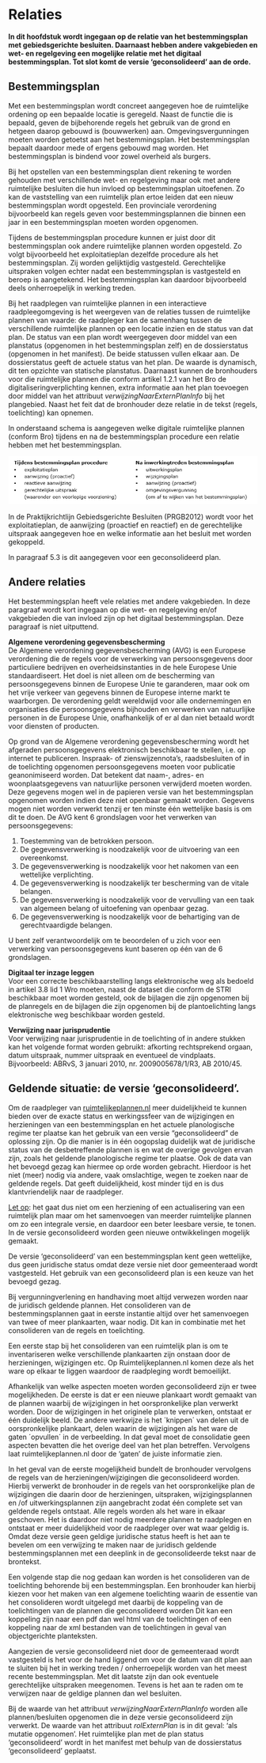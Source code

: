 # Relaties

**In dit hoofdstuk wordt ingegaan op de relatie van het bestemmingsplan met
gebiedsgerichte besluiten. Daarnaast hebben andere vakgebieden en wet- en
regelgeving een mogelijke relatie met het digitaal bestemmingsplan. Tot slot
komt de versie ‘geconsolideerd’ aan de orde.**

## Bestemmingsplan

Met een bestemmingsplan wordt concreet aangegeven hoe de ruimtelijke ordening op
een bepaalde locatie is geregeld. Naast de functie die is bepaald, geven de
bijbehorende regels het gebruik van de grond en hetgeen daarop gebouwd is
(bouwwerken) aan. Omgevingsvergunningen moeten worden getoetst aan het
bestemmingsplan. Het bestemmingsplan bepaalt daardoor mede of ergens gebouwd mag
worden. Het bestemmingsplan is bindend voor zowel overheid als burgers.

Bij het opstellen van een bestemmingsplan dient rekening te worden gehouden met
verschillende wet- en regelgeving maar ook met andere ruimtelijke besluiten die
hun invloed op bestemmingsplan uitoefenen. Zo kan de vaststelling van een
ruimtelijk plan ertoe leiden dat een nieuw bestemmingsplan wordt opgesteld. Een
provinciale verordening bijvoorbeeld kan regels geven voor bestemmingsplannen
die binnen een jaar in een bestemmingsplan moeten worden opgenomen.

Tijdens de bestemmingsplan procedure kunnen er juist door dit bestemmingsplan
ook andere ruimtelijke plannen worden opgesteld. Zo volgt bijvoorbeeld het
exploitatieplan dezelfde procedure als het bestemmingsplan. Zij worden
gelijktijdig vastgesteld. Gerechtelijke uitspraken volgen echter nadat een
bestemmingsplan is vastgesteld en beroep is aangetekend. Het bestemmingsplan kan
daardoor bijvoorbeeld deels onherroepelijk in werking treden.

Bij het raadplegen van ruimtelijke plannen in een interactieve raadpleegomgeving
is het weergeven van de relaties tussen de ruimtelijke plannen van waarde: de
raadpleger kan de samenhang tussen de verschillende ruimtelijke plannen op een
locatie inzien en de status van dat plan. De status van een plan wordt
weergegeven door middel van een planstatus (opgenomen in het bestemmingsplan
zelf) en de dossierstatus (opgenomen in het manifest). De beide statussen vullen
elkaar aan. De dossierstatus geeft de actuele status van het plan. De waarde is
dynamisch, dit ten opzichte van statische planstatus. Daarnaast kunnen de
bronhouders voor die ruimtelijke plannen die conform artikel 1.2.1 van het Bro
de digitaliseringverplichting kennen, extra informatie aan het plan toevoegen
door middel van het attribuut *verwijzingNaarExternPlanInfo* bij het plangebied.
Naast het feit dat de bronhouder deze relatie in de tekst (regels, toelichting)
kan opnemen.

In onderstaand schema is aangegeven welke digitale ruimtelijke plannen (conform
Bro) tijdens en na de bestemmingsplan procedure een relatie hebben met het
bestemmingsplan.

![](media/06e4e86b775b95ae6181218b973708a9.png)

In de Praktijkrichtlijn Gebiedsgerichte Besluiten (PRGB2012) wordt voor het
exploitatieplan, de aanwijzing (proactief en reactief) en de gerechtelijke
uitspraak aangegeven hoe en welke informatie aan het besluit met worden
gekoppeld.

In paragraaf 5.3 is dit aangegeven voor een geconsolideerd plan.

## Andere relaties

Het bestemmingsplan heeft vele relaties met andere vakgebieden. In deze
paragraaf wordt kort ingegaan op die wet- en regelgeving en/of vakgebieden die
van invloed zijn op het digitaal bestemmingsplan. Deze paragraaf is niet
uitputtend.

**Algemene verordening gegevensbescherming**  
De Algemene verordening gegevensbescherming (AVG) is een Europese verordening
die de regels voor de verwerking van persoonsgegevens door particuliere
bedrijven en overheidsinstanties in de hele Europese Unie standaardiseert. Het
doel is niet alleen om de bescherming van persoonsgegevens binnen de Europese
Unie te garanderen, maar ook om het vrije verkeer van gegevens binnen de
Europese interne markt te waarborgen. De verordening geldt wereldwijd voor alle
ondernemingen en organisaties die persoonsgegevens bijhouden en verwerken van
natuurlijke personen in de Europese Unie, onafhankelijk of er al dan niet
betaald wordt voor diensten of producten.

Op grond van de Algemene verordening gegevensbescherming wordt het afgeraden
persoonsgegevens elektronisch beschikbaar te stellen, i.e. op internet te
publiceren. Inspraak- of zienswijzennota’s, raadsbesluiten of in de toelichting
opgenomen persoonsgegevens moeten voor publicatie geanonimiseerd worden. Dat
betekent dat naam-, adres- en woonplaatsgegevens van natuurlijke personen
verwijderd moeten worden. Deze gegevens mogen wel in de papieren versie van het
bestemmingsplan opgenomen worden indien deze niet openbaar gemaakt worden.
Gegevens mogen niet worden verwerkt tenzij er ten minste één wettelijke basis is
om dit te doen. De AVG kent 6 grondslagen voor het verwerken van
persoonsgegevens:  
1.  Toestemming van de betrokken persoon.
2.  De gegevensverwerking is noodzakelijk voor de uitvoering van een
    overeenkomst.
3.  De gegevensverwerking is noodzakelijk voor het nakomen van een wettelijke
    verplichting.
4.  De gegevensverwerking is noodzakelijk ter bescherming van de vitale
    belangen.
5.  De gegevensverwerking is noodzakelijk voor de vervulling van een taak van
    algemeen belang of uitoefening van openbaar gezag.
6.  De gegevensverwerking is noodzakelijk voor de behartiging van de
    gerechtvaardigde belangen.

U bent zelf verantwoordelijk om te beoordelen of u zich voor een verwerking van
persoonsgegevens kunt baseren op één van de 6 grondslagen.

**Digitaal ter inzage leggen**  
Voor een correcte beschikbaarstelling langs elektronische weg als bedoeld in
artikel 3.8 lid 1 Wro moeten, naast de dataset die conform de STRI beschikbaar
moet worden gesteld, ook de bijlagen die zijn opgenomen bij de planregels en de
bijlagen die zijn opgenomen bij de plantoelichting langs elektronische weg
beschikbaar worden gesteld.

**Verwijzing naar jurisprudentie**  
Voor verwijzing naar jurisprudentie in de toelichting of in andere stukken kan
het volgende format worden gebruikt: afkorting rechtsprekend orgaan, datum
uitspraak, nummer uitspraak en eventueel de vindplaats. Bijvoorbeeld: ABRvS, 3
januari 2010, nr. 2009005678/1/R3, AB 2010/45.

## Geldende situatie: de versie ‘geconsolideerd’.

Om de raadpleger van [ruimtelijkeplannen.nl](http://www.ruimtelijkeplannen.nl/)
meer duidelijkheid te kunnen bieden over de exacte status en werkingssfeer van
de wijzigingen en herzieningen van een bestemmingsplan en het actuele
planologische regime ter plaatse kan het gebruik van een versie “geconsolideerd”
de oplossing zijn. Op die manier is in één oogopslag duidelijk wat de juridische
status van de desbetreffende plannen is en wat de overige gevolgen ervan zijn,
zoals het geldende planologische regime ter plaatse. Ook de data van het bevoegd
gezag kan hiermee op orde worden gebracht. Hierdoor is het niet (meer) nodig via
andere, vaak omslachtige, wegen te zoeken naar de geldende regels. Dat geeft
duidelijkheid, kost minder tijd en is dus klantvriendelijk naar de raadpleger.

<u>Let op</u>: het gaat dus niet om een herziening of een actualisering van een
ruimtelijk plan maar om het samenvoegen van meerder ruimtelijke plannen om zo
een integrale versie, en daardoor een beter leesbare versie, te tonen. In de
versie geconsolideerd worden geen nieuwe ontwikkelingen mogelijk gemaakt.

De versie ‘geconsolideerd’ van een bestemmingsplan kent geen wettelijke, dus
geen juridische status omdat deze versie niet door gemeenteraad wordt
vastgesteld. Het gebruik van een geconsolideerd plan is een keuze van het
bevoegd gezag.

Bij vergunningverlening en handhaving moet altijd verwezen worden naar de
juridisch geldende plannen. Het consolideren van de bestemmingsplannen gaat in
eerste instantie altijd over het samenvoegen van twee of meer plankaarten, waar
nodig. Dit kan in combinatie met het consolideren van de regels en toelichting.

Een eerste stap bij het consolideren van een ruimtelijk plan is om te
inventariseren welke verschillende plankaarten zijn onstaan door de
herzieningen, wijzigingen etc. Op Ruimtelijkeplannen.nl komen deze als het ware
op elkaar te liggen waardoor de raadpleging wordt bemoeilijkt.

Afhankelijk van welke aspecten moeten worden geconsolideerd zijn er twee
mogelijkheden. De eerste is dat er een nieuwe plankaart wordt gemaakt van de
plannen waarbij de wijzigingen in het oorspronkelijke plan verwerkt worden. Door
de wijzigingen in het originele plan te verwerken, ontstaat er één duidelijk
beeld. De andere werkwijze is het ´knippen´ van delen uit de oorspronkelijke
plankaart, delen waarin de wijzigingen als het ware de gaten ´opvullen´ in de
verbeelding. In dat geval moet de consolidatie geen aspecten bevatten die het
overige deel van het plan betreffen. Vervolgens laat ruimtelijkeplannen.nl door
de ‘gaten’ de juiste informatie zien.

In het geval van de eerste mogelijkheid bundelt de bronhouder vervolgens de
regels van de herzieningen/wijzigingen die geconsolideerd worden. Hierbij
verwerkt de bronhouder in de regels van het oorspronkelijke plan de wijzigingen
die daarin door de herzieningen, uitspraken, wijzigingsplannen en /of
uitwerkingsplannen zijn aangebracht zodat één complete set van geldende regels
ontstaat. Alle regels worden als het ware in elkaar geschoven. Het is daardoor
niet nodig meerdere plannen te raadplegen en ontstaat er meer duidelijkheid voor
de raadpleger over wat waar geldig is. Omdat deze versie geen geldige juridische
status heeft is het aan te bevelen om een verwijzing te maken naar de juridisch
geldende bestemmingsplannen met een deeplink in de geconsolideerde tekst naar de
brontekst.

Een volgende stap die nog gedaan kan worden is het consolideren van de
toelichting behorende bij een bestemmingsplan. Een bronhouder kan hierbij kiezen
voor het maken van een algemene toelichting waarin de essentie van het
consolideren wordt uitgelegd met daarbij de koppeling van de toelichtingen van
de plannen die geconsolideerd worden Dit kan een koppeling zijn naar een pdf dan
wel html van de toelichtingen of een koppeling naar de xml bestanden van de
toelichtingen in geval van objectgerichte planteksten.

Aangezien de versie geconsolideerd niet door de gemeenteraad wordt vastgesteld
is het voor de hand liggend om voor de datum van dit plan aan te sluiten bij het
in werking treden / onherroepelijk worden van het meest recente bestemmingsplan.
Met dit laatste zijn dan ook eventuele gerechtelijke uitspraken meegenomen.
Tevens is het aan te raden om te verwijzen naar de geldige plannen dan wel
besluiten.

Bij de waarde van het attribuut *verwijzingNaarExternPlanInfo* worden alle
plannen/besluiten opgenomen die in deze versie geconsolideerd zijn verwerkt. De
waarde van het attribuut *rolExternPlan* is in dit geval: ‘als mutatie
opgenomen’. Het ruimtelijke plan met de plan status ‘geconsolideerd’ wordt in
het manifest met behulp van de dossierstatus ‘geconsolideerd’ geplaatst.